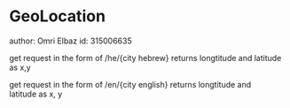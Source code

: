 # GeoLocation

author: Omri Elbaz
id: 315006635

get request in the form of /he/{city hebrew} returns longtitude and latitude as x,y

get request in the form of /en/{city english} returns longtitude and latitude as x, y
